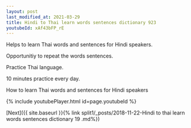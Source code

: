 ```yaml
---
layout: post
last_modified_at: 2021-03-29
title: Hindi to Thai learn words sentences dictionary 923 
youtubeId: xAf43bFP_rE
---
```

 
 
Helps to learn Thai words and sentences for Hindi speakers.

Opportunitiy to repeat the words sentences. 

Practice Thai language. 
 
10 minutes practice every day. 
 
How to learn Thai words and sentences for Hindi speakers 
 
{% include youtubePlayer.html id=page.youtubeId %}
 
 
[Next]({{ site.baseurl }}{% link  split1/_posts/2018-11-22-Hindi to thai learn words sentences dictionary 19 .md%})
 
